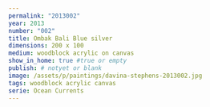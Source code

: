 ```yaml
---
permalink: "2013002"
year: 2013
number: "002"
title: Ombak Bali Blue silver
dimensions: 200 x 100
medium: woodblock acrylic on canvas
show_in_home: true #true or empty
publish: # notyet or blank
image: /assets/p/paintings/davina-stephens-2013002.jpg
tags: woodblock acrylic canvas
serie: Ocean Currents
---
```

